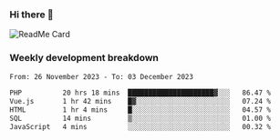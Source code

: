 ### Hi there 👋

<!--
**itzcy/itzcy** is a ✨ _special_ ✨ repository because its `README.md` (this file) appears on your GitHub profile.

Here are some ideas to get you started:

- 🔭 I’m currently working on ...
- 🌱 I’m currently learning ...
- 👯 I’m looking to collaborate on ...
- 🤔 I’m looking for help with ...
- 💬 Ask me about ...
- 📫 How to reach me: ...
- 😄 Pronouns: ...
- ⚡ Fun fact: ...
-->
![ReadMe Card](https://github-readme-stats.vercel.app/api?username=itzcy&show_icons=true&title_color=2d3198&icon_color=797cb8&text_color=24292e&bg_color=f6f8fa)

### Weekly development breakdown
<!--START_SECTION:waka-->

```txt
From: 26 November 2023 - To: 03 December 2023

PHP          20 hrs 18 mins  █████████████████████▓░░░   86.47 %
Vue.js       1 hr 42 mins    █▓░░░░░░░░░░░░░░░░░░░░░░░   07.24 %
HTML         1 hr 4 mins     █░░░░░░░░░░░░░░░░░░░░░░░░   04.57 %
SQL          14 mins         ▒░░░░░░░░░░░░░░░░░░░░░░░░   01.00 %
JavaScript   4 mins          ░░░░░░░░░░░░░░░░░░░░░░░░░   00.32 %
```

<!--END_SECTION:waka-->
